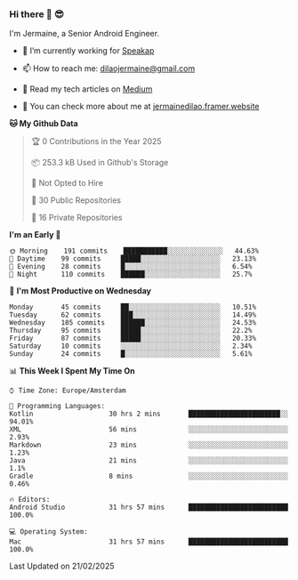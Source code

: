 ### Hi there 👋 😎
I'm Jermaine, a Senior Android Engineer.

- 🔭 I’m currently working for [Speakap](https://www.speakap.com/)

- 📫 How to reach me: dilaojermaine@gmail.com

- 📖 Read my tech articles on [Medium](https://jermainedilao.medium.com/)

- 👀 You can check more about me at [jermainedilao.framer.website](https://jermainedilao.framer.website)

<!--
**jermainedilao/jermainedilao** is a ✨ _special_ ✨ repository because its `README.md` (this file) appears on your GitHub profile.

Here are some ideas to get you started:

- 🔭 I’m currently working on ...
- 🌱 I’m currently learning ...
- 👯 I’m looking to collaborate on ...
- 🤔 I’m looking for help with ...
- 💬 Ask me about ...
- 📫 How to reach me: ...
- 😄 Pronouns: ...
- ⚡ Fun fact: ...
-->

<!--START_SECTION:waka-->
**🐱 My Github Data** 

> 🏆 0 Contributions in the Year 2025
 > 
> 📦 253.3 kB Used in Github's Storage 
 > 
> 🚫 Not Opted to Hire
 > 
> 📜 30 Public Repositories 
 > 
> 🔑 16 Private Repositories  
 > 
**I'm an Early 🐤** 

```text
🌞 Morning    191 commits    ███████████░░░░░░░░░░░░░░   44.63% 
🌆 Daytime    99 commits     █████░░░░░░░░░░░░░░░░░░░░   23.13% 
🌃 Evening    28 commits     █░░░░░░░░░░░░░░░░░░░░░░░░   6.54% 
🌙 Night      110 commits    ██████░░░░░░░░░░░░░░░░░░░   25.7%

```
📅 **I'm Most Productive on Wednesday** 

```text
Monday       45 commits     ██░░░░░░░░░░░░░░░░░░░░░░░   10.51% 
Tuesday      62 commits     ███░░░░░░░░░░░░░░░░░░░░░░   14.49% 
Wednesday    105 commits    ██████░░░░░░░░░░░░░░░░░░░   24.53% 
Thursday     95 commits     █████░░░░░░░░░░░░░░░░░░░░   22.2% 
Friday       87 commits     █████░░░░░░░░░░░░░░░░░░░░   20.33% 
Saturday     10 commits     ░░░░░░░░░░░░░░░░░░░░░░░░░   2.34% 
Sunday       24 commits     █░░░░░░░░░░░░░░░░░░░░░░░░   5.61%

```


📊 **This Week I Spent My Time On** 

```text
⌚︎ Time Zone: Europe/Amsterdam

💬 Programming Languages: 
Kotlin                   30 hrs 2 mins       ███████████████████████░░   94.01% 
XML                      56 mins             ░░░░░░░░░░░░░░░░░░░░░░░░░   2.93% 
Markdown                 23 mins             ░░░░░░░░░░░░░░░░░░░░░░░░░   1.23% 
Java                     21 mins             ░░░░░░░░░░░░░░░░░░░░░░░░░   1.1% 
Gradle                   8 mins              ░░░░░░░░░░░░░░░░░░░░░░░░░   0.46%

🔥 Editors: 
Android Studio           31 hrs 57 mins      █████████████████████████   100.0%

💻 Operating System: 
Mac                      31 hrs 57 mins      █████████████████████████   100.0%

```


 Last Updated on 21/02/2025
<!--END_SECTION:waka-->
